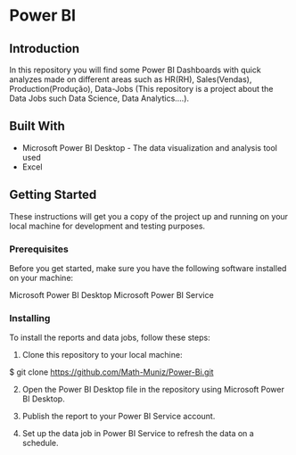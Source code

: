 # Power BI

## Introduction

In this repository you will find some Power BI Dashboards with quick analyzes made on different areas such as HR(RH), Sales(Vendas), Production(Produção), Data-Jobs (This repository is a project about the Data Jobs such Data Science, Data Analytics....).

## Built With

- Microsoft Power BI Desktop - The data visualization and analysis tool used
- Excel

## Getting Started
These instructions will get you a copy of the project up and running on your local machine for development and testing purposes.

### Prerequisites
Before you get started, make sure you have the following software installed on your machine:

Microsoft Power BI Desktop
Microsoft Power BI Service

### Installing
To install the reports and data jobs, follow these steps:

1. Clone this repository to your local machine:

$ git clone https://github.com/Math-Muniz/Power-Bi.git

2. Open the Power BI Desktop file in the repository using Microsoft Power BI Desktop.

3. Publish the report to your Power BI Service account.

4. Set up the data job in Power BI Service to refresh the data on a schedule.
